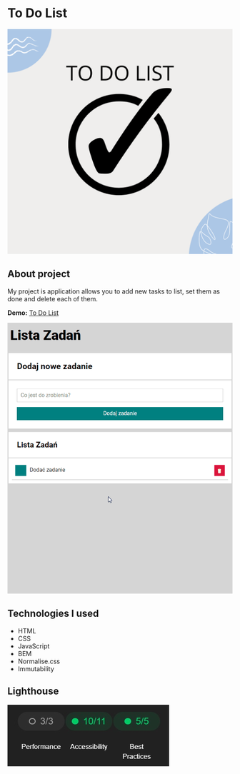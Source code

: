 # To Do List

![bg](images/bg.png)

## About project
My project is application allows you to add new tasks to list, set them as done and delete each of them.

**Demo:** [To Do List](https://siedemus.github.io/To_Do_List/)

![animation](images/Animation.gif)

## Technologies I used
-   HTML
-   CSS
-   JavaScript
-   BEM
-   Normalise.css
-   Immutability

## Lighthouse

![ss](images/lighthouse.jpg)
